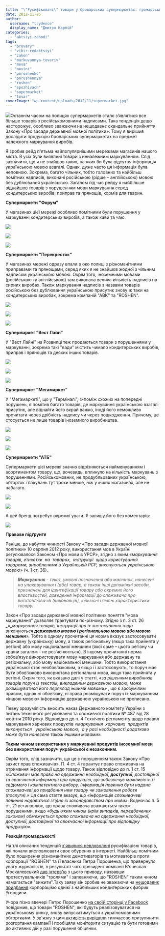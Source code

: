 ```yaml
---
title: "\"Русифіковані\" товари у броварських супермаркетах: громадський рейд"
date: 2012-11-26
author: 
  username: "trydence"
  display_name: "Дмитро Карпій"
categories: 
  - "aktsiyi-zahodi"
tags: 
  - "brovary"
  - "vibir-redaktsiyi"
  - "zakon"
  - "markuvannya-tovariv"
  - "mova"
  - "novini"
  - "poroshenko"
  - "porushennya"
  - "roshen"
  - "spozhivach"
  - "supermarket"
  - "tovar"
coverImage: "wp-content/uploads/2012/11/supermarket.jpg"
---
```


[![](https://mpz.brovary.org/wp-content/uploads/2012/11/supermarket.jpg)](https://mpz.brovary.org/wp-content/uploads/2012/11/supermarket.jpg)Останнім часом на полицях супермаркетів стало з’являтися все більше товарів з російськомовними надписами. Така тенденція дещо насторожує, особливо зважаючи на нещодавнє cкандальне прийняття Закону «Про засади державної мовної політики». Тому я вирішив дослідити продукцію броварських супермаркетах на предмет належного маркування виробів.

Я зробив рейд п'ятьма найпопулярнішими мережами магазинів нашого міста. В усіх були виявлені товари з неналежним маркуванням. Слід зазначити, що я не знайшов таких, на яких би була відсутня інформація українською мовою взагалі. Однак, дуже часто ця інформація була неповною. Зокрема, багато чільних, тобто головних та найбільш помітних надписів, виконані російською (рідше – англійською) мовою без дублювання українською. Загалом під час рейду я найбільше віднайшов товарів з порушенням мови маркування серед кондитерських виробів, приправ та прянощів, кормів для тварин.

**Супермаркети "Форум"**

У магазинах цієї мережі особливо помітними були порушення у маркуванні кондитерських виробів, а також кави та чаю.

[![](https://mpz.brovary.org/wp-content/uploads/2012/11/Image00008.jpg)](https://mpz.brovary.org/wp-content/uploads/2012/11/Image00008.jpg)

[![](https://mpz.brovary.org/wp-content/uploads/2012/11/Image00010.jpg)](https://mpz.brovary.org/wp-content/uploads/2012/11/Image00010.jpg)

[![](https://mpz.brovary.org/wp-content/uploads/2012/11/Image00011.jpg)](https://mpz.brovary.org/wp-content/uploads/2012/11/Image00011.jpg)

**Супермаркети "Перекресток"**

У магазинах мережі одразу впали в око полиці з різноманітними приправами та прянощами, серед яких я не знайшов жодної з чільним надписом українською мовою. Окрім того, іноземними мовами (російською та англійською) там виконана велика кількість надписів на сирних виробах. Також маркування надписів з назвами товарів російською без дублювання українською присутнє знову ж таки на кондитерських виробах, зокрема компаній "АВК" та "ROSHEN".

[![](https://mpz.brovary.org/wp-content/uploads/2012/11/Image000021.jpg)](https://mpz.brovary.org/wp-content/uploads/2012/11/Image000021.jpg)

[![](https://mpz.brovary.org/wp-content/uploads/2012/11/Image00004.jpg)](https://mpz.brovary.org/wp-content/uploads/2012/11/Image00004.jpg)

[![](https://mpz.brovary.org/wp-content/uploads/2012/11/Image00006.jpg)](https://mpz.brovary.org/wp-content/uploads/2012/11/Image00006.jpg)

**Супермаркет "Вест Лайн"**

У "Вест Лайні" на Розвилці теж продаються товари з порушеннями у маркуванні, зокрема такі "вади" містить чимало кондитерських виробів, приправ і прянощів та деяких інших товарів.

[![](https://mpz.brovary.org/wp-content/uploads/2012/11/Image000012.jpg)](https://mpz.brovary.org/wp-content/uploads/2012/11/Image000012.jpg)

[![](https://mpz.brovary.org/wp-content/uploads/2012/11/Image00003.jpg)](https://mpz.brovary.org/wp-content/uploads/2012/11/Image00003.jpg)

[![](https://mpz.brovary.org/wp-content/uploads/2012/11/Image000022.jpg)](https://mpz.brovary.org/wp-content/uploads/2012/11/Image000022.jpg)

**Супермаркет "Мегамаркет"**

У "Мегамаркеті", що у "Терміналі", з-поміж схожих на попередні порушень, я помітив багато товарів, де маркування українською взагалі присутнє, але віднайти його вкрай важко, іноді його неможливо прочитати через дрібність надпису чи через пошкодження. Причому, це стосується не лише товарів іноземного виробництва.

[![](https://mpz.brovary.org/wp-content/uploads/2012/11/Image000013.jpg)](https://mpz.brovary.org/wp-content/uploads/2012/11/Image000013.jpg)

[![](https://mpz.brovary.org/wp-content/uploads/2012/11/Image000041.jpg)](https://mpz.brovary.org/wp-content/uploads/2012/11/Image000041.jpg)

[![](https://mpz.brovary.org/wp-content/uploads/2012/11/Image00007.jpg)](https://mpz.brovary.org/wp-content/uploads/2012/11/Image00007.jpg)

**Супермаркети "АТБ"**

Супермаркети цієї мережі значно відрізняються найменуванням і асортиментом товару, що, вочевидь, вплинуло на кількість маркувань з порушеннями. Російськомовних, не продубльованих українською, обгорток і пакувань тут трохи менше, ніж у інших магазинах, але не набагато.

[![](https://mpz.brovary.org/wp-content/uploads/2012/11/Image000014.jpg)](https://mpz.brovary.org/wp-content/uploads/2012/11/Image000014.jpg)

[![](https://mpz.brovary.org/wp-content/uploads/2012/11/Image00005.jpg)](https://mpz.brovary.org/wp-content/uploads/2012/11/Image00005.jpg)

А цей бренд потребує окремої уваги. Я залишу його без коментарів:

[![](https://mpz.brovary.org/wp-content/uploads/2012/11/Image000061.jpg)](https://mpz.brovary.org/wp-content/uploads/2012/11/Image000061.jpg)

**Правове підґрунтя**

Раніше, до набуття чинності Закону «Про засади державної мовної політики» 10 серпня 2012 року, використання мов в Україні регулювалося Законом «Про мови в УРСР», згідно з яким _«маркування товарів, етикетки  на  товарах,  інструкції  щодо користування  товарами, виробленими в Українській РСР, виконуються українською мовою»_ (ч. 1 ст. 36).

> _**Маркування**_ _\- текст, умовні позначення або малюнок, нанесені на упаковування і (або) товар, а також інші допоміжні засоби, призначені для ідентифікації товару або окремих його властивостей, доведення інформації до споживача про виготовлювачів (виконавців), кількісні і якісні характеристики товару._

Закон «Про засади державної мовної політики» поняття "мова маркування" дозволяє трактувати по-різному. Згідно з п. 3 ст. 26 _«__маркування товарів, інструкції про їх застосування тощо виконуються **державною мовою і регіональною мовою або мовою меншини**»._ Тобто в одному прочитанні ця норма вказує застосовувати державну (українську) мову, а також регіональну (якщо така прийнята у регіоні) або мову національної меншини (якої саме – цього регіону чи країни загалом – не роз’яснюється). В іншому прочитанні норма зобов’язує використовувати мову маркування або державну та регіональну, або мову національної меншини. Тобто використання української стає необов’язковим, а якщо її застосовують, то поруч має бути обов’язково використана регіональна мова, якщо така прийнята у регіоні. Окрім того, як вказано далі у статті, _«за рішенням виробників товарів поруч із текстом, викладеним державною мовою, може розміщуватися його переклад іншими мовами»_ , що є зрозумілим правом, однак ні обов’язку, ні права розміщувати поруч із маркуванням «іншою мовою» інформацію державною українською не прописано.

Певну зрозумілість вносить наказ Державного комітету України з питань технічного регулювання та споживчої політики № 487 від 28 жовтня 2010 року. Відповідно до п. 4 Технічого регламенту щодо правил маркування харчових продуктів _«маркування  харчових  продуктів  виконується   українською мовою,  а у разі необхідності додатково може бути нанесене також іншими мовами»._

**Таким чином використання у маркуванні продуктів іноземної мови без використання поруч української є незаконним.**

Окрім того, слід зазначити, що це є порушенням також Закону «Про захист прав споживачів». П. 4 ст. 4 гарантує право споживача на отримання інформації щодо товару. Також відповідно до п. 1 ст. 15 _«Споживач має право на одержання необхідної, **доступної**, достовірної та своєчасної інформації про продукцію, що забезпечує можливість її свідомого і компетентного вибору. Інформація повинна бути надана споживачеві до придбання ним товару чи замовлення роботи (послуги).»_ Ця сама стаття вказує, що _«інформація споживачеві повинна надаватися згідно із законодавством про мови»_. Водночас п. 5 ст. 21 встановлює, що права споживача вважаються також порушеними, якщо _«будь-яким чином (крім випадків, передбачених законом) обмежується право споживача на одержання необхідної, доступної, достовірної та своєчасної інформації про відповідну продукцію»._

**Реакція громадськості**

На тлі описаних тенденцій [з'явилися невдоволені](https://gazeta.ua/articles/life/467974/comm/1) русифікацією товарів, які почали висловлювати своє обурення в інтернеті. Найбільш помітним було поширення різноманітних демотиваторів та мотиваторів проти корпорації "ROSHEN" та її власника Петра Порошенка, що привернуло увагу журналістів, в результаті чого президент компанії В'ячеслав Москалевський [дав інтерв'ю](https://gazeta.ua/articles/life/_nam-treba-vizhiti-prezident-roshen-pro-zaminu-ukrajinomovnih-napisiv-na-cukerkah/468260) з цього приводу, назвавши протестувальників "тролями" і запевняючи, що "ROSHEN" таким чином намагається "вижити".Таку заяву він зробив не зважаючи на [нещодавнє придбання](http://economics.unian.net/ukr/detail/146430) корпорацією однієї з найбільших кондитерських фабрик Угорщини.

Учора пізно ввечері Петро Порошенко [на своїй сторінці у Facebook](https://www.facebook.com/petroporoshenko/posts/384613528288052) повідомив, що товари "ROSHEN", які будуть реалізовуватися на українському ринку, знову випускатимуться з україномовними обгортками. У зв'язку з цим [активісти вирішили](http://maidan.org.ua/2012/11/vidsich-tymchasovo-pryzupynyaje-kampaniyu-proty-rosijskomovnoji-upakovky-produktsiji-roshen/) тимчасово призупинити розгортання кампанії і пообіцяли моніторити ситуацію та бути готовими до активних дій у разі порушення обіцянки.
